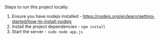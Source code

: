 Steps to run this project locally:
1) Ensure you have nodejs installed - https://nodejs.org/en/learn/getting-started/how-to-install-nodejs
2) Install the project dependencies - `npm install`
3) Start the server - `sudo node app.js`
